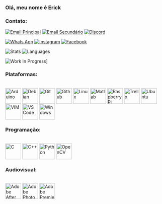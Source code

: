 ### Olá, meu nome é Erick

### Contato:
[![Email Principal](https://img.shields.io/badge/Microsoft_Outlook-0078D4?style=for-the-badge&logo=microsoft-outlook&logoColor=white)](mailto:ericknathancoro@hotmail.com)
[![Email Secundário](https://img.shields.io/badge/Gmail-D14836?style=for-the-badge&logo=gmail&logoColor=white)](mailto:ericknathancoro123@gmail.com)
[![Discord](https://img.shields.io/badge/Discord-7289DA?style=for-the-badge&logo=discord&logoColor=white)](https://discordapp.com/users/Erick%20NMA#2207)

[![Whats App](https://img.shields.io/badge/WhatsApp-25D366?style=for-the-badge&logo=whatsapp&logoColor=white)](https://api.whatsapp.com/send?phone=5534999830883)
[![Instagram](https://img.shields.io/badge/Instagram-E4405F?style=for-the-badge&logo=instagram&logoColor=white)](https://www.instagram.com/ericknma)
[![Facebook](https://img.shields.io/badge/Facebook-1877F2?style=for-the-badge&logo=facebook&logoColor=white)](https://www.facebook.com/erick.nathan.7796)


![Stats](https://github-readme-stats.vercel.app/api?username=ErickNMA&show_icons=true&theme=dracula)
![Languages](https://github-readme-stats.vercel.app/api/top-langs/?username=ErickNMA&theme=dracula)

![Work In Progress](https://github-readme-stats.vercel.app/api/pin/?username=ErickNMA&repo=CoposCV&theme=dracula)]

### Plataformas:
<div style="display: inline_block"><br>
    <img align="center" alt = "Arduino" width=50 src="https://cdn.jsdelivr.net/gh/devicons/devicon/icons/arduino/arduino-original-wordmark.svg">
    <img align="center" alt = "Debian" width=50 src="https://cdn.jsdelivr.net/gh/devicons/devicon/icons/debian/debian-original-wordmark.svg">
    <img align="center" alt = "Git" width=50 src="https://cdn.jsdelivr.net/gh/devicons/devicon/icons/git/git-original-wordmark.svg">
    <img align="center" alt = "Github" width=50 src="https://cdn.jsdelivr.net/gh/devicons/devicon/icons/github/github-original-wordmark.svg">
    <img align="center" alt = "Linux" width=50 src="https://cdn.jsdelivr.net/gh/devicons/devicon/icons/linux/linux-original.svg">
    <img align="center" alt = "Matlab" width=50 src="https://cdn.jsdelivr.net/gh/devicons/devicon/icons/matlab/matlab-original.svg">
    <img align="center" alt = "Raspberry PI" width=50 src="https://cdn.jsdelivr.net/gh/devicons/devicon/icons/raspberrypi/raspberrypi-original.svg">
    <img align="center" alt = "Trello" width=50 src="https://cdn.jsdelivr.net/gh/devicons/devicon/icons/trello/trello-plain.svg">
    <img align="center" alt = "Ubuntu" width=50 src="https://cdn.jsdelivr.net/gh/devicons/devicon/icons/ubuntu/ubuntu-plain-wordmark.svg">
    <img align="center" alt = "VIM" width=50 src="https://cdn.jsdelivr.net/gh/devicons/devicon/icons/vim/vim-original.svg">
    <img align="center" alt = "VS Code" width=50 src="https://cdn.jsdelivr.net/gh/devicons/devicon/icons/vscode/vscode-original.svg">
    <img align="center" alt = "Windows" width=50 src="https://cdn.jsdelivr.net/gh/devicons/devicon/icons/windows8/windows8-original.svg">
</div>

### Programação:
<div style="display: inline_block"><br>
    <img align="center" alt = "C" width=50 src="https://cdn.jsdelivr.net/gh/devicons/devicon/icons/c/c-original.svg">
    <img align="center" alt = "C++" width=50 src="https://cdn.jsdelivr.net/gh/devicons/devicon/icons/cplusplus/cplusplus-original.svg">
    <img align="center" alt = "Python" width=50 src="https://cdn.jsdelivr.net/gh/devicons/devicon/icons/python/python-original.svg">
    <img align="center" alt = "OpenCV" width=50 src="https://cdn.jsdelivr.net/gh/devicons/devicon/icons/opencv/opencv-original-wordmark.svg">
</div>

### Audiovisual:
<div style="display: inline_block"><br>
    <img align="center" alt = "Adobe After Effects" width=50 src="https://cdn.jsdelivr.net/gh/devicons/devicon/icons/aftereffects/aftereffects-original.svg">
    <img align="center" alt = "Adobe PhotoShop" width=50 src="https://cdn.jsdelivr.net/gh/devicons/devicon/icons/photoshop/photoshop-line.svg">
    <img align="center" alt = "Adobe Premiere Pro" width=50 src="https://cdn.jsdelivr.net/gh/devicons/devicon/icons/premierepro/premierepro-original.svg">
</div>
